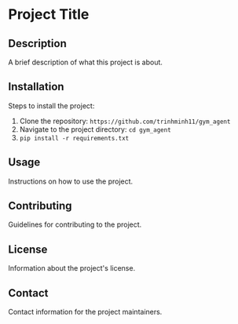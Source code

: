 # Project Title

## Description
A brief description of what this project is about.

## Installation
Steps to install the project:
1. Clone the repository: `https://github.com/trinhminh11/gym_agent`
2. Navigate to the project directory: `cd gym_agent`
3. `pip install -r requirements.txt`

## Usage
Instructions on how to use the project.

## Contributing
Guidelines for contributing to the project.

## License
Information about the project's license.

## Contact
Contact information for the project maintainers.